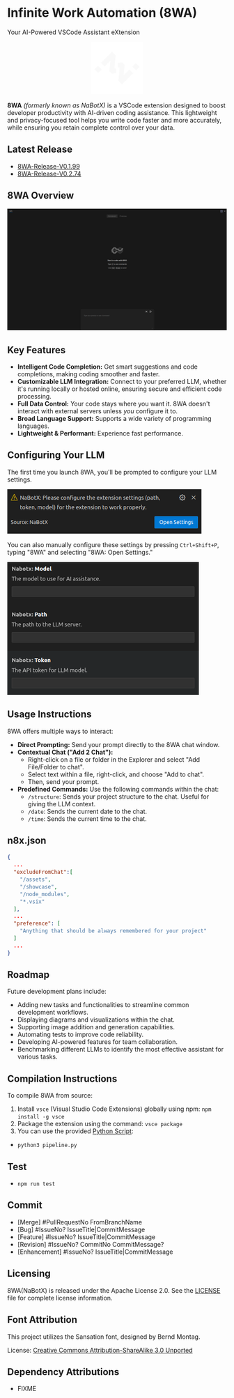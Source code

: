 # Infinite Work Automation (8WA)
Your AI-Powered VSCode Assistant eXtension

<p align="center">
  <img src="./assets/8WA.png" alt="Infinite Work Automation Extension (8WA) => (formerly known as NaBotX) Logo" width="120">
</p>

**8WA** *(formerly known as NaBotX)* is a VSCode extension designed to boost developer productivity with AI-driven coding assistance. This lightweight and privacy-focused tool helps you write code faster and more accurately, while ensuring you retain complete control over your data.

## Latest Release
- [8WA-Release-V0.1.99](https://github.com/sh-navid/NabotX/releases/tag/Release-V0.1.99)
- [8WA-Release-V0.2.74](https://github.com/sh-navid/NabotX/releases/tag/Release-V0.2.74)

## 8WA Overview
![8WA Extension](./showcase/V08.png)

## Key Features

*   **Intelligent Code Completion:** Get smart suggestions and code completions, making coding smoother and faster.
*   **Customizable LLM Integration:** Connect to your preferred LLM, whether it's running locally or hosted online, ensuring secure and efficient code processing.
*   **Full Data Control:** Your code stays where you want it. 8WA doesn't interact with external servers unless *you* configure it to.
*   **Broad Language Support:** Supports a wide variety of programming languages.
*   **Lightweight & Performant:** Experience fast performance.

## Configuring Your LLM

The first time you launch 8WA, you'll be prompted to configure your LLM settings.

![Configuring LLM Settings](./showcase/C03.png)

You can also manually configure these settings by pressing `Ctrl+Shift+P`, typing "8WA" and selecting "8WA: Open Settings."

![Accessing 8WA Settings](./showcase/C01.png)

## Usage Instructions

8WA offers multiple ways to interact:

*   **Direct Prompting:** Send your prompt directly to the 8WA chat window.
*   **Contextual Chat ("Add 2 Chat"):**
    *   Right-click on a file or folder in the Explorer and select "Add File/Folder to chat".
    *   Select text within a file, right-click, and choose "Add to chat".
    *   Then, send your prompt.
*   **Predefined Commands:** Use the following commands within the chat:
    *   `/structure`: Sends your project structure to the chat.  Useful for giving the LLM context.
    *   `/date`: Sends the current date to the chat.
    *   `/time`: Sends the current time to the chat.

## n8x.json
```json
{
  ...
  "excludeFromChat":[
    "/assets",
    "/showcase",
    "/node_modules",
    "*.vsix"
  ],
  ...
  "preference": [
    "Anything that should be always remembered for your project"
  ]
  ...
}
```

## Roadmap

Future development plans include:

*   Adding new tasks and functionalities to streamline common development workflows.
*   Displaying diagrams and visualizations within the chat.
*   Supporting image addition and generation capabilities.
*   Automating tests to improve code reliability.
*   Developing AI-powered features for team collaboration.
*   Benchmarking different LLMs to identify the most effective assistant for various tasks.

## Compilation Instructions

To compile 8WA from source:

1. Install `vsce` (Visual Studio Code Extensions) globally using npm: `npm install -g vsce`
2. Package the extension using the command: `vsce package`
3. You can use the provided [Python Script](./pipeline.py):
  - `python3 pipeline.py`


## Test
- `npm run test`

## Commit
- [Merge] #PullRequestNo FromBranchName
- [Bug] #IssueNo? IssueTitle|CommitMessage
- [Feature] #IssueNo? IssueTitle|CommitMessage
- [Revision] #IssueNo? CommitNo CommitMessage?
- [Enhancement] #IssueNo? IssueTitle|CommitMessage

## Licensing
8WA(NaBotX) is released under the Apache License 2.0. See the [LICENSE](./LICENSE) file for complete license information.

## Font Attribution

This project utilizes the Sansation font, designed by Bernd Montag.

License: [Creative Commons Attribution-ShareAlike 3.0 Unported](https://creativecommons.org/licenses/by-sa/3.0/)


## Dependency Attributions
 - FIXME
